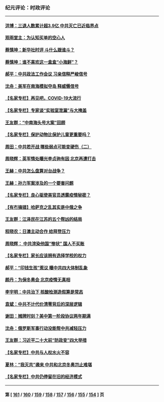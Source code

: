 ### 纪元评论：时政评论
---
#### [洪博：三退人数累计超3.9亿 中共灭亡已近临界点](../../pages/nsc1025/n13510842.md) 
#### [观雨堂主：为认知买单的空心人](../../pages/nsc1025/n13511099.md) 
#### [蔡慎坤：新华社时评 斗什么跟谁斗？](../../pages/nsc1025/n13510628.md) 
#### [蔡慎坤：谁不喜欢这一盒盒“小海鲜”？](../../pages/nsc1025/n13509889.md) 
#### [郝平：中共政法工作会议 习亲信释严峻信号](../../pages/nsc1025/n13509297.md) 
#### [沈舟：美军在南海模拟夺岛 释威慑信号](../../pages/nsc1025/n13509242.md) 
#### [【名家专栏】再见吧，COVID-19大流行](../../pages/nsc1025/n13509641.md) 
#### [【名家专栏】专家谈“实验室泄漏”与大掩盖](../../pages/nsc1025/n13508791.md) 
#### [王友群：“中南海头号大案”回顾](../../pages/nsc1025/n13507592.md) 
#### [【名家专栏】保护动物比保护儿童更重要吗？](../../pages/nsc1025/n13506846.md) 
#### [周田：中共若开战 哪些弱点可能变硬伤（二）](../../pages/nsc1025/n13507175.md) 
#### [周晓辉：英军情处曝光李贞驹有因 北京再遭打击](../../pages/nsc1025/n13507104.md) 
#### [王赫：中共怎么盘算对台战争？](../../pages/nsc1025/n13505689.md) 
#### [王赫：孙力军案涉及的一个要害问题](../../pages/nsc1025/n13505244.md) 
#### [【名家专栏】良心驱使美官员透露疫情秘密？](../../pages/nsc1025/n13504846.md) 
#### [【有冇搞错】哈萨克之乱其实是中俄之争](../../pages/nsc1025/n13505528.md) 
#### [王友群：江泽民在江苏的五个帮凶的结局](../../pages/nsc1025/n13503194.md) 
#### [程晓农：日澳主动合作 给拜登压力](../../pages/nsc1025/n13503861.md) 
#### [周晓辉： 中共渲染他国“惨状” 国人不买账](../../pages/nsc1025/n13502928.md) 
#### [【名家专栏】家长应该拥有选择学校的权力](../../pages/nsc1025/n13502331.md) 
#### [郝平：“印钱生孩”惹议 曝中共四大体制乱象](../../pages/nsc1025/n13503066.md) 
#### [颜丹：为保冬奥会 北京疫情无真相](../../pages/nsc1025/n13502850.md) 
#### [李宇明：中共治下 核酸检测造假算是常态](../../pages/nsc1025/n13502718.md) 
#### [袁斌：中共不计代价清零背后的深层逻辑](../../pages/nsc1025/n13501619.md) 
#### [谢田：摊牌时刻？美中第一阶段协议两年期满](../../pages/nsc1025/n13501263.md) 
#### [沈舟：俄罗斯军事行动没能帮中共减轻压力](../../pages/nsc1025/n13500551.md) 
#### [王友群：习近平二十大前“防政变”四大举措](../../pages/nsc1025/n13500588.md) 
#### [【名家专栏】中共与人权水火不容](../../pages/nsc1025/n13500019.md) 
#### [夏林：“我灭共”袭来 中共和北京冬奥岂止难堪](../../pages/nsc1025/n13500485.md) 
#### [【名家专栏】中共仍停留在旧的经济模式](../../pages/nsc1025/n13499996.md) 

---
#### 第 [ [161](./161.md) / [160](./160.md) / [159](./159.md) / [158](./158.md) / [157](./157.md) / [156](./156.md) / [155](./155.md) / [154](./154.md) ] 页
